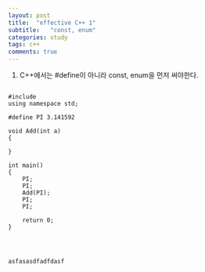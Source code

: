 ```yaml
---
layout: post
title:  "effective C++ 1"
subtitle:   "const, enum"
categories: study
tags: c++
comments: true
---
```



1. C++에서는 #define이 아니라 const, enum을 먼저 써야한다.


<pre>
<code>
#include<iostream>
using namespace std;

#define PI 3.141592

void Add(int a)
{

}

int main()
{
	PI;
	PI;
	Add(PI);
	PI;
	PI;

	return 0;
}




asfasasdfadfdasf
